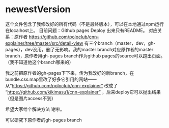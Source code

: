 # newestVersion
这个文件包含了我修改好的所有代码（不是最终版本），可以在本地通过npm运行在localhost上。
目前问题：Github pages Deploy 出来只有README。
对应关系：原作者 https://github.com/poloclub/cnn-explainer/tree/master/src/detail-view 有三个branch（master，dev，gh-pages），dev没用，删了无影响。我的master branch对应原作者的master branch，原作者用gh-pages branch作为github pages的source可以跑出页面。（我不知道他这个branch哪来的）

我之前把原作者的gh-pages下下来，传为我改好的新branch，在bundle.css.map里改了好多它引用的网站——从“https://github.com/poloclub/cnn-explainer” 改成了 “https://github.com/kikimasu1/cnn-explainer” ，后来deploy它可以抛出结果（但是图片access不到）

希望大家给个解决方法 谢啦。

可以研究下原作者的gh-pages branch
